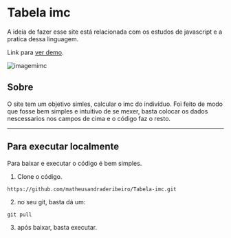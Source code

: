 # Tabela imc

A ideia de fazer esse site está relacionada com os estudos de javascript e a pratica dessa linguagem.

Link para [ver demo](https://imc-calculado.netlify.app).

![imagemimc](https://i.im.ge/2023/02/14/aZpdAc.imagemimc.jpg)

## Sobre
O site tem um objetivo simles, calcular o imc do indivíduo. Foi feito de modo que fosse bem simples e intuitivo de se mexer, basta colocar os dados nescessarios nos campos de cima e o código faz o resto.

---

## Para executar localmente
Para baixar e executar o código é bem simples.

1. Clone o código.
```
https://github.com/matheusandraderibeiro/Tabela-imc.git
```

2. no seu git, basta dá um: 
```
git pull
```

3. após baixar, basta executar.

